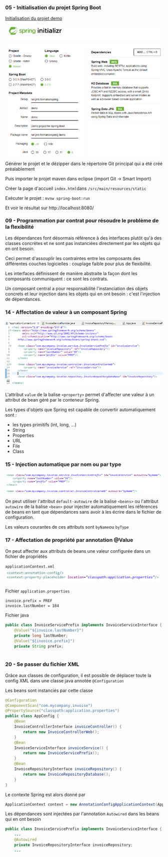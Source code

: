 ### 05 - Initialisation du projet Spring Boot

[Initialisation du projet demo](https://start.spring.io/)

![](./img/spring-initializr.png)

Générer le projet et le dézipper dans le répertoire Git principal qui a été créé préalablement

Puis importer le projet maven dans eclipse (import Git -> Smart Import)

Créer la page d'accueil `index.html`dans `/src/main/resources/static`

Exécuter le projet : `mvnw spring-boot:run`

Et voir le résultat sur http://localhost:8080/

### 09 - Programmation par contrat pour résoudre le problème de la flexibilité

Les dépendances font désormais référence à des interfaces plutôt qu'à des classes concrètes et ne sont pas instanciées directement par les objets qui en ont besoin.

Ceci permet d'assouplir les contraintes entre les composants des différentes couches logicielles : couplage faible pour plus de flexibilité.

Les interfaces définissent de manière abstraite la façon dont les composants communiquent : ce sont les contrats.

Un composant central a pour responsabilité l'instanciation des objets concrets et leur injection dans les objets qui en ont besoin : c'est l'injection de dépendances.

### 14 - Affectation de valeur à un composant Spring

![](./img/applicationContext_01.png)

L'attribut `value` de la balise `<property>` permet d'affecter une valeur à un attribut de bean géré par le conteneur Spring.

Les types d'objets que Spring est capable de convertir automatiquement sont :
- les types primitifs (int, long, ...)
- String
- Properties
- URL
- File
- Class

### 15 - Injection automatique par nom ou par type

![](./img/applicationContext_02.png)

On peut utiliser l'attribut `default-autowire` de la balise `<beans>` ou  l'attribut `autowire` de la balise `<bean>` pour injecter automatiquement les références de beans en tant que dépendances sans avoir à les écrire dans le fichier de configuration.

Les valeurs courantes de ces attributs sont `byName`ou `byType`

### 17 - Affectation de propriété par annotation @Value

On peut affecter aux attributs de beans une valeur configurée dans un fichier de propriétés

`applicationContext.xml`
![](./img/applicationContext_03.png)

Fichier `application.properties`
```properties
invoice.prefix = PREF
invoice.lastNumber = 184
```
Fichier java
```java
public class InvoiceServicePrefix implements InvoiceServiceInterface {	
	@Value("${invoice.lastNumber}")
	private long lastNumber;	
	@Value("${invoice.prefix}")
	private String prefix;
	
```



### 20 - Se passer du fichier XML

Grâce aux classes de configuration, il est possible de déplacer toute la config XML dans une classe java annotée `@Configuration`

Les beans sont instanciés par cette classe

```java
@Configuration
@ComponentScan("com.mycompany.invoise")
@PropertySource("classpath:application.properties")
public class AppConfig {
	@Bean
	InvoiceControllerInterface invoiceController() {
		return new InvoiceControllerWeb();
	}
	@Bean
	InvoiceServiceInterface invoiceService() {
		return new InvoiceServicePrefix();
	}
	@Bean
	InvoiceRepositoryInterface invoiceRepository() {
		return new InvoiceRepositoryDatabase();
	}
}
```

Le contexte Spring est alors donné par 

```java
ApplicationContext context = new AnnotationConfigApplicationContext(AppConfig.class);
```

Les dépendances sont injectées par l'annotation `Autowired` dans les beans qui en ont besoin

```java
public class InvoiceServicePrefix implements InvoiceServiceInterface {
	...	
	@Autowired
	private InvoiceRepositoryInterface invoiceRepository;
    ...
```


